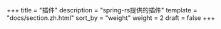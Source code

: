 +++
title = "插件"
description = "spring-rs提供的插件"
template = "docs/section.zh.html"
sort_by = "weight"
weight = 2
draft = false
+++
